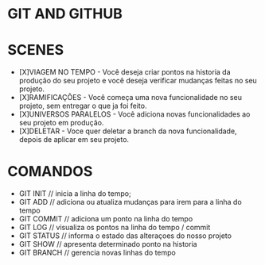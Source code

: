 # GIT AND GITHUB

# SCENES

-    [X]VIAGEM NO TEMPO - Você deseja criar pontos na historia da produção do seu projeto e você deseja verificar mudanças feitas no seu projeto.
-    [X]RAMIFICAÇÕES - Você começa uma nova funcionalidade no seu projeto, sem entregar o que ja foi feito.
-    [X]UNIVERSOS PARALELOS - Você adiciona novas funcionalidades ao seu projeto em produção.
-    [X]DELETAR - Voce quer deletar a branch da nova funcionalidade, depois de aplicar em seu projeto. 

# COMANDOS

- GIT INIT // inicia a linha do tempo;
- GIT ADD // adiciona ou atualiza mudanças para irem para a linha do tempo
- GIT COMMIT // adiciona um ponto na linha do tempo
- GIT LOG // visualiza os pontos na linha do tempo / commit
- GIT STATUS // informa o estado das alteraçoes do nosso projeto
- GIT SHOW // apresenta determinado ponto na historia 
- GIT BRANCH // gerencia novas linhas do tempo

